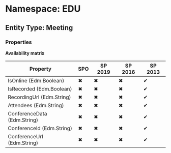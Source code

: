 # Namespace: EDU
## Entity Type: Meeting

### Properties

**Availability matrix**

Property | SPO | SP 2019 | SP 2016 | SP 2013
----------|-----|---------|---------|--------
IsOnline (Edm.Boolean) | ✖ | ✖ | ✖ | ✔
IsRecorded (Edm.Boolean) | ✖ | ✖ | ✖ | ✔
RecordingUrl (Edm.String) | ✖ | ✖ | ✖ | ✔
Attendees (Edm.String) | ✖ | ✖ | ✖ | ✔
ConferenceData (Edm.String) | ✖ | ✖ | ✖ | ✔
ConferenceId (Edm.String) | ✖ | ✖ | ✖ | ✔
ConferenceUrl (Edm.String) | ✖ | ✖ | ✖ | ✔

